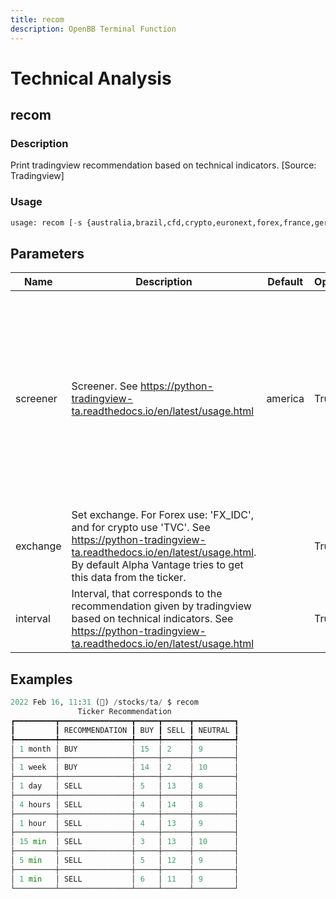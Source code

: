 ```yaml
---
title: recom
description: OpenBB Terminal Function
---
```


# Technical Analysis

## recom

### Description

Print tradingview recommendation based on technical indicators. [Source: Tradingview]

### Usage

```python
usage: recom [-s {australia,brazil,cfd,crypto,euronext,forex,france,germany,hongkong,india,indonesia,malaysia,philippines,russia,ksa,rsa,korea,spain,sweden,taiwan,thailand,turkey,uk,america,vietnam}] [-e EXCHANGE] [-i {1m,5m,15m,1h,4h,1d,1W,1M}]
```

## Parameters

| Name | Description | Default | Optional | Choices |
| ---- | ----------- | ------- | -------- | ------- |
| screener | Screener. See <https://python-tradingview-ta.readthedocs.io/en/latest/usage.html> | america | True | australia, brazil, cfd, crypto, euronext, forex, france, germany, hongkong, india, indonesia, malaysia, philippines, russia, ksa, rsa, korea, spain, sweden, taiwan, thailand, turkey, uk, america, vietnam |
| exchange | Set exchange. For Forex use: 'FX_IDC', and for crypto use 'TVC'. See <https://python-tradingview-ta.readthedocs.io/en/latest/usage.html>. By default Alpha Vantage tries to get this data from the ticker. |  | True | None |
| interval | Interval, that corresponds to the recommendation given by tradingview based on technical indicators. See <https://python-tradingview-ta.readthedocs.io/en/latest/usage.html> |  | True | dict_keys(['1m', '5m', '15m', '1h', '4h', '1d', '1W', '1M']) |

## Examples

```python
2022 Feb 16, 11:31 (🦋) /stocks/ta/ $ recom
               Ticker Recommendation
┏━━━━━━━━━┳━━━━━━━━━━━━━━━━┳━━━━━┳━━━━━━┳━━━━━━━━━┓
┃         ┃ RECOMMENDATION ┃ BUY ┃ SELL ┃ NEUTRAL ┃
┡━━━━━━━━━╇━━━━━━━━━━━━━━━━╇━━━━━╇━━━━━━╇━━━━━━━━━┩
│ 1 month │ BUY            │ 15  │ 2    │ 9       │
├─────────┼────────────────┼─────┼──────┼─────────┤
│ 1 week  │ BUY            │ 14  │ 2    │ 10      │
├─────────┼────────────────┼─────┼──────┼─────────┤
│ 1 day   │ SELL           │ 5   │ 13   │ 8       │
├─────────┼────────────────┼─────┼──────┼─────────┤
│ 4 hours │ SELL           │ 4   │ 14   │ 8       │
├─────────┼────────────────┼─────┼──────┼─────────┤
│ 1 hour  │ SELL           │ 4   │ 13   │ 9       │
├─────────┼────────────────┼─────┼──────┼─────────┤
│ 15 min  │ SELL           │ 3   │ 13   │ 10      │
├─────────┼────────────────┼─────┼──────┼─────────┤
│ 5 min   │ SELL           │ 5   │ 12   │ 9       │
├─────────┼────────────────┼─────┼──────┼─────────┤
│ 1 min   │ SELL           │ 6   │ 11   │ 9       │
└─────────┴────────────────┴─────┴──────┴─────────┘
```
